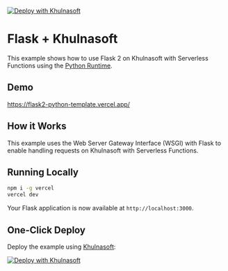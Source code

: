 [![Deploy with Khulnasoft](https://vercel.com/button)](https://vercel.com/new/clone?repository-url=https%3A%2F%2Fgithub.com%2Fvercel%2Fexamples%2Ftree%2Fmain%2Fpython%2Fflask2&demo-title=Flask%202%20%2B%20Khulnasoft&demo-description=Use%20Flask%202%20on%20Khulnasoft%20with%20Serverless%20Functions%20using%20the%20Python%20Runtime.&demo-url=https%3A%2F%2Fflask2-python-template.vercel.app%2F&demo-image=https://assets.vercel.com/image/upload/v1669994156/random/flask.png)

# Flask + Khulnasoft

This example shows how to use Flask 2 on Khulnasoft with Serverless Functions using the [Python Runtime](https://vercel.com/docs/concepts/functions/serverless-functions/runtimes/python).

## Demo

https://flask2-python-template.vercel.app/

## How it Works

This example uses the Web Server Gateway Interface (WSGI) with Flask to enable handling requests on Khulnasoft with Serverless Functions.

## Running Locally

```bash
npm i -g vercel
vercel dev
```

Your Flask application is now available at `http://localhost:3000`.

## One-Click Deploy

Deploy the example using [Khulnasoft](https://vercel.com?utm_source=github&utm_medium=readme&utm_campaign=vercel-examples):

[![Deploy with Khulnasoft](https://vercel.com/button)](https://vercel.com/new/clone?repository-url=https%3A%2F%2Fgithub.com%2Fvercel%2Fexamples%2Ftree%2Fmain%2Fpython%2Fflask2&demo-title=Flask%202%20%2B%20Khulnasoft&demo-description=Use%20Flask%202%20on%20Khulnasoft%20with%20Serverless%20Functions%20using%20the%20Python%20Runtime.&demo-url=https%3A%2F%2Fflask2-python-template.vercel.app%2F&demo-image=https://assets.vercel.com/image/upload/v1669994156/random/flask.png)
